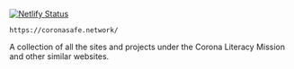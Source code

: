 [![Netlify Status](https://api.netlify.com/api/v1/badges/0a32c3b5-94fd-4625-ada4-99d758815f89/deploy-status)](https://app.netlify.com/sites/loving-babbage-15893a/deploys)

``` 
https://coronasafe.network/
```
A collection of all the sites and projects under the Corona Literacy Mission and other similar websites. 
